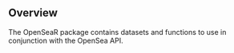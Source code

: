 ## Overview 

The OpenSeaR package contains datasets and functions to use in conjunction with the OpenSea API. 
